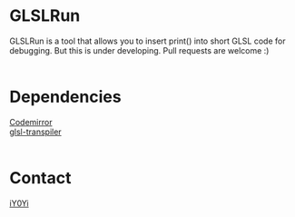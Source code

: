 # GLSLRun
GLSLRun is a tool that allows you to insert print() into short GLSL code for debugging.
But this is under developing.
Pull requests are welcome :)</br>
</br>


# Dependencies
[Codemirror](https://github.com/codemirror/CodeMirror)</br>
[glsl-transpiler](https://github.com/stackgl/glsl-transpiler)</br>
</br>

# Contact
[iY0Yi](https://twitter.com/iY0Yi/)</br>
</br>
